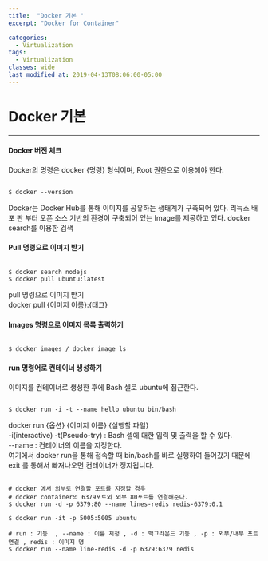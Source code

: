 ```yaml
---
title:  "Docker 기본 "
excerpt: "Docker for Container"

categories:
  - Virtualization
tags:
  - Virtualization 
classes: wide
last_modified_at: 2019-04-13T08:06:00-05:00
---
```


# Docker 기본

***

#### Docker 버전 체크 

 Docker의 명령은 docker {명령} 형식이며, Root 권한으로 이용해야 한다. 

```shell

$ docker --version

```

Docker는 Docker Hub를 통해 이미지를 공유하는 생태계가 구축되어 았다. 리눅스 배포 판 부터 오픈 소스 기반의 환경이 구축되어 있는 Image를 제공하고 있다. docker search를 이용한 검색

#### Pull 명령으로 이미지 받기

```shell

$ docker search nodejs
$ docker pull ubuntu:latest

```
pull 명령으로 이미지 받기    
docker pull {이미지 이름}:{태그}  

#### Images 명령으로 이미지 목록 출력하기

```shell

$ docker images / docker image ls

```

#### run 명령어로 컨테이너 생성하기

이미지를 컨테이너로 생성한 후에 Bash 셀로 ubuntu에 접근한다. 

```shell

$ docker run -i -t --name hello ubuntu bin/bash

```

docker run {옵션} {이미지 이름} {실행할 파일}  
-i(interactive)  -t(Pseudo-try) : Bash 셀에 대한 입력 및 출력을 할 수 있다.  
--name : 컨테이너의 이름을 지정한다.  
여기에서 docker run을 통해 접속할 때 bin/bash를 바로 실행하여 들어갔기 때문에 exit 를 통해서 빠져나오면 컨테이너가 정지됩니다.  

```shell

# docker 에서 외부로 연결할 포트를 지정할 경우 
# docker container의 6379포트외 외부 80포트를 연결해준다.
$ docker run -d -p 6379:80 --name lines-redis redis-6379:0.1

$ docker run -it -p 5005:5005 ubuntu

# run : 기동  , --name : 이름 지정 , -d : 백그라운드 기동 , -p : 외부/내부 포트 연결 , redis : 이미지 명 
$ docker run --name line-redis -d -p 6379:6379 redis

```
